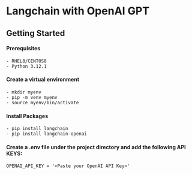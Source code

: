 # Langchain with OpenAI GPT

## Getting Started

#### Prerequisites
```
- RHEL8/CENTOS8
- Python 3.12.1
```

#### Create a virtual environment
```
- mkdir myenv
- pip -m venv myenv
- source myenv/bin/activate
```

#### Install Packages 
```
- pip install langchain
- pip install langchain-openai 
```

#### Create a .env file under the project directory and add the following API KEYS:
```
OPENAI_API_KEY = '<Paste your OpenAI API Key>'
```

